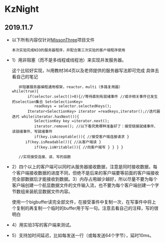 # KzNight
## 2019.11.7
* 以下所有内容仅针对[MissonThree](/MissonFour)项目文件

      本次实验完成NIO的服务器程序，并配合第三次实验的客户端程序使用

* 1）用非阻塞（而不是多线程或线程池）来实现并发服务器。

    这个比较好实现，hi用教材364页以及老师提供的服务器写法即可完成
    具体去看自己的笔记

		 非阻塞服务器编程通用框架，reactor，multi（多路复用器）
      while(true){
		     if(selector.select()>0){//等待直到有就绪事件 //或许相关事件已发生的selection集合 Set<SelectionKey>
		        readkeys = selector.selectedKeys();
             Iterator<SelectionKey> iterator =readkeys,iterator();//迭代器迭代 while(iterator.hasNext()){
                SelectionKey key =iterator.next();
                iterator.remove(); //以下看究竟哪种准备好了：接受链接就绪事件、读就绪事件、写就绪事件
		        if(key.isAcceptable()){ //接受客户端连接请求 }
            if(key.isReadable()){ //从客户端读 }
		        if(key.isWritable()){ //向客户端写 } } } }

		 //实现接受连接、读、写的函数

* 2）四个以上的客户端可以同时从服务器接收数据，注意是同时接收数据，每个客户端接收数据的进度不同，但绝不是后来的客户端要等前面的客户端接收完全部数据后才能接收到数据。3）内存占用越少越好，所以尽量不要为每个客户端创建一个航显数据文件的文件输入流，也不要为每个客户端创建一个字节数组来装航显数据文件内容。

  使用一个bigbuffer读完全部文件，在接受事件中复制一次，在写事件中将上个复制的再复制一个临时的buffer用于写一句。注意去看自己的注释，写的很明白
* 4）用实验3写的客户端来测试。

* 5）支持加时间延迟，比如每发送一行（或每发送64个字节），延时10ms。
